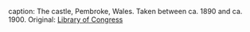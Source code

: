 caption: The castle, Pembroke, Wales. Taken between ca. 1890 and ca. 1900. Original: [Library of Congress](http://www.loc.gov/pictures/item/2001703529/)
